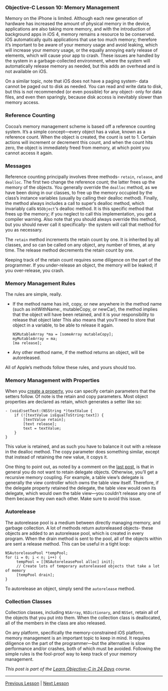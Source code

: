 ###  Objective-C Lesson 10: Memory Management

Memory on the iPhone is limited. Although each new generation of hardware has increased the amount of physical memory in the device, applications are also taking more memory, and with the introduction of background apps in iOS 4, memory remains a resource to be conserved. iOS automatically quits applications that use too much memory; therefore it’s important to be aware of your memory usage and avoid leaking, which will increase your memory usage, or the equally annoying early release of elements, which will cause your app to crash. These issues are handled by the system in a garbage-collected environment, where the system will automatically release memory as needed, but this adds an overhead and is not available on iOS.

On a similar topic, note that iOS does not have a paging system- data cannot be paged out to disk as needed. You can read and write data to disk, but this is not recommended (or even possible) for any object- only for data files, and even then sparingly, because disk access is inevitably slower than memory access.

### Reference Counting

Cocoa’s memory management scheme is based off a reference counting system. It’s a simple concept—every object has a value, known as a reference count. When the object is created, the count is set to 1. Certain actions will increment or decrement this count, and when the count hits zero, the object is immediately freed from memory, at which point you cannot access it again.

### Messages

Reference counting principally involves three methods- `retain`, `release`, and `dealloc`. The first two change the reference count; the latter frees up the memory of the objects. You generally override the `dealloc` method, as we have been doing in our classes, to free up the memory occupied by the class’s instance variables (usually by calling their dealloc method). Finally, the method always includes a call to super‘s dealloc method, which invariably calls `NSObject`‘s dealloc method. It is this specific method that frees up the memory; if you neglect to call this implementation, you get a compiler warning. Also note that you should always override this method, but you should never call it specifically- the system will call that method for you as necessary.

The `retain` method increments the retain count by one. It is inherited by all classes, and so can be called on any object, any number of times, at any time. The release method decrements the retain count by one.

Keeping track of the retain count requires some diligence on the part of the programmer. If you under-release an object, the memory will be leaked; if you over-release, you crash.

### Memory Management Rules

The rules are simple, really.

* If the method name has init, copy, or new anywhere in the method name (such as initWithName:, mutableCopy, or newCar), the method implies that the object will have been retained, and it is your responsibility to release that object later This also means that you’ll need to store that object in a variable, to be able to release it again.

    ```objc
    NSMutableArray *ma = [someArray mutableCopy];
    myMutableArray = ma; 
    [ma release];
    ```

* Any other method name, if the method returns an object, will be autoreleased.

All of Apple’s methods follow these rules, and yours should too.

### Memory Management with Properties

When you [create a property](59.md), you can specify certain parameters that the setters follow. Of note is the retain and copy parameters. Most object properties are declared as retain, which generates a setter like so:

```objc
- (void)setText:(NSString *)textValue {
    if (![textValue isEqualToString:text]) {
        [textValue retain];
        [text release];
        text = textValue;
    }
}
```

This value is retained, and as such you have to balance it out with a release in the dealloc method. The copy parameter does something similar, except that instead of retaining the new value, it copys it.

One thing to point out, as noted by a comment on the [last post](74.md), is that in general you do not want to retain delegate objects. Otherwise, you’ll get a recursive memory coupling. For example, a table view’s delegate is generally the view controller which owns the table view itself. Therefore, if the delegate property retained the delegate, the table view would own its delegate, which would own the table view—you couldn’t release any one of them because they own each other. Make sure to avoid this issue.

### Autorelease

The autorelease pool is a medium between directly managing memory, and garbage collection. A lot of methods return autoreleased objects- these objects are added to an autorelease pool, which is created in every program. When the drain method is sent to the pool, all of the objects within are sent a release method. This can be useful in a tight loop:

```objc
NSAutoreleasePool *tempPool;
for (i = 0; i < n; i++) {
     tempPool = [[NSAutoreleasePool alloc] init];
     // Create lots of temporary autoreleased objects that take a lot of memory
     [tempPool drain];
}
```

To autorelease an object, simply send the `autorelease` method.

### Collection Classes

Collection classes, including `NSArray`, `NSDictionary`, and `NSSet`, retain all of the objects that you put into them. When the collection class is deallocated, all of the members in the class are also released.

On any platform, specifically the memory-constrained iOS platform, memory management is an important topic to keep in mind. It requires diligence on the part of the programmer—but the alternative is slow performance and/or crashes, both of which must be avoided. Following the simple rules is the fool-proof way to keep track of your memory management.

*This post is part of the [Learn Objective-C in 24 Days](38.md) course.*

---

[Previous Lesson](74.md) | [Next Lesson](76.md)
